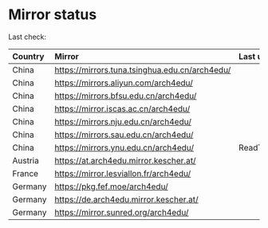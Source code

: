 <script src="./time.js"></script>
# Mirror status
Last check: <script type="text/javascript">localize(1693362097.5408475);</script>

|Country|Mirror|Last update|
|:------|:-----|:----------|
|China|https://mirrors.tuna.tsinghua.edu.cn/arch4edu/|<script type="text/javascript">localize(1693290729);</script>|
|China|https://mirrors.aliyun.com/arch4edu/|<script type="text/javascript">localize(1693290729);</script>|
|China|https://mirrors.bfsu.edu.cn/arch4edu/|<script type="text/javascript">localize(1693290729);</script>|
|China|https://mirror.iscas.ac.cn/arch4edu/|<script type="text/javascript">localize(1693290729);</script>|
|China|https://mirrors.nju.edu.cn/arch4edu/|<script type="text/javascript">localize(1693247585);</script>|
|China|https://mirrors.sau.edu.cn/arch4edu/|<script type="text/javascript">localize(1693290729);</script>|
|China|https://mirrors.ynu.edu.cn/arch4edu/|ReadTimeout|
|Austria|https://at.arch4edu.mirror.kescher.at/|<script type="text/javascript">localize(1693290729);</script>|
|France|https://mirror.lesviallon.fr/arch4edu/|<script type="text/javascript">localize(1693290729);</script>|
|Germany|https://pkg.fef.moe/arch4edu/|<script type="text/javascript">localize(1693290729);</script>|
|Germany|https://de.arch4edu.mirror.kescher.at/|<script type="text/javascript">localize(1693290729);</script>|
|Germany|https://mirror.sunred.org/arch4edu/|<script type="text/javascript">localize(1693290729);</script>|

<script src="./tablefilter/tablefilter.js"></script>
<script src="./table.js"></script>